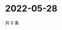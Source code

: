 # 2022-05-28

共 0 条

<!-- BEGIN WEIBO -->
<!-- 最后更新时间 Sat May 28 2022 13:13:14 GMT+0800 (China Standard Time) -->

<!-- END WEIBO -->
